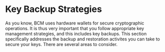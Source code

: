 # Key Backup Strategies

As you know, BCM uses hardware wallets for secure cryptographic operations. It is thus very important that you follow appropriate key management strategies, and this includes key backups. This section specifically addresses the backup and restoration activites you can take to secure your keys. There are several areas to consider. 